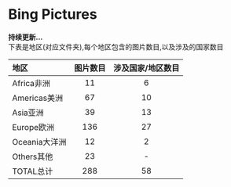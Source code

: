# Bing Pictures

**持续更新...**  
下表是地区(对应文件夹),每个地区包含的图片数目,以及涉及的国家数目

|地区  |图片数目  |涉及国家/地区数目  |
|:--|:--:|:--:|
|Africa非洲  |11  |6|
|Americas美洲  |67  |10  |
|Asia亚洲  |39  |13  |
|Europe欧洲  |136  |27  |
|Oceania大洋洲  |12  |2  |
|Others其他  |23  |-  |
|TOTAL总计  |288  |58  |

